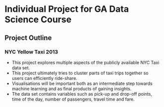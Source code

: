 # Individual Project for GA Data Science Course
## Project Outline
### NYC Yellow Taxi 2013
* This project explores multiple aspects of the publicly available NYC Taxi data set.
* This project ultimately tries to cluster parts of taxi trips together so users can efficiently ride-share.
* Visualisations will be important both as an intermediate step towards machine learning and as final products of gaining insights.
* The data set contains variables such as pick-up and drop-off points, time of the day, number of passengers, travel time and fare.


